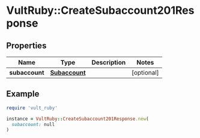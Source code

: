 # VultRuby::CreateSubaccount201Response

## Properties

| Name | Type | Description | Notes |
| ---- | ---- | ----------- | ----- |
| **subaccount** | [**Subaccount**](Subaccount.md) |  | [optional] |

## Example

```ruby
require 'vult_ruby'

instance = VultRuby::CreateSubaccount201Response.new(
  subaccount: null
)
```

